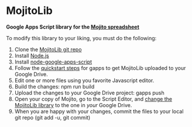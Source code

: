 # MojitoLib
**Google Apps Script library for the [Mojito spreadsheet](http://b3devs.blogspot.com/p/about-mojito.html)**

To modify this library to your liking, you must do the following:

1. Clone the [MojitoLib git repo](https://github.com/b3devs/MojitoLib)
1. Install [Node.js](https://nodejs.org/)
1. Install [node-google-apps-script](https://www.npmjs.com/package/node-google-apps-script)
1. Follow the [quickstart steps](https://www.npmjs.com/package/node-google-apps-script#quickstart) for gapps to get MojitoLib uploaded to your Google Drive.
1. Edit one or more files using you favorite Javascript editor.
1. Build the changes:  npm run build
1. Upload the changes to your Google Drive project: gapps push
1. Open your copy of Mojito, go to the Script Editor, and [change the MojitoLib library](https://developers.google.com/apps-script/guides/libraries) to the one in *your* Google Drive.
1. When you are happy with your changes, commit the files to your local git repo (git add -u, git commit)
